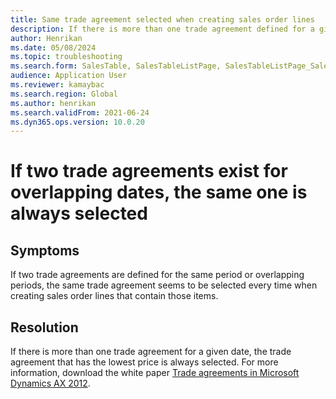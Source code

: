 ```yaml
--- 
title: Same trade agreement selected when creating sales order lines 
description: If there is more than one trade agreement defined for a given date, the one with the lowest price is always selected when creating sales order lines. 
author: Henrikan
ms.date: 05/08/2024
ms.topic: troubleshooting 
ms.search.form: SalesTable, SalesTableListPage, SalesTableListPage_SalesCancelOrder
audience: Application User 
ms.reviewer: kamaybac 
ms.search.region: Global 
ms.author: henrikan 
ms.search.validFrom: 2021-06-24 
ms.dyn365.ops.version: 10.0.20 
---
```


# If two trade agreements exist for overlapping dates, the same one is always selected

## Symptoms

If two trade agreements are defined for the same period or overlapping periods, the same trade agreement seems to be selected every time when creating sales order lines that contain those items.

## Resolution

If there is more than one trade agreement for a given date, the trade agreement that has the lowest price is always selected. For more information, download the white paper [Trade agreements in Microsoft Dynamics AX 2012](https://www.axug.com/HigherLogic/System/DownloadDocumentFile.ashx?DocumentFileKey=3396a3a8-1f48-4d85-8cd6-5fa982f62e90).
